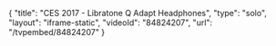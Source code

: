 {
    "title": "CES 2017 - Libratone Q Adapt Headphones",
    "type": "solo",
    "layout": "iframe-static",
    "videoId": "84824207",
    "url": "\/tvpembed\/84824207"
}